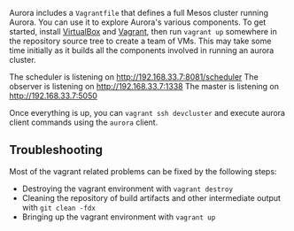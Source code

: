 Aurora includes a `Vagrantfile` that defines a full Mesos cluster running Aurora. You can use it to
explore Aurora's various components. To get started, install
[VirtualBox](https://www.virtualbox.org/) and [Vagrant](http://www.vagrantup.com/),
then run `vagrant up` somewhere in the repository source tree to create a team of VMs.  This may take some time initially as it builds all
the components involved in running an aurora cluster.

The scheduler is listening on http://192.168.33.7:8081/scheduler
The observer is listening on http://192.168.33.7:1338
The master is listening on http://192.168.33.7:5050

Once everything is up, you can `vagrant ssh devcluster` and execute aurora client commands using the `aurora` client.

Troubleshooting
---------------
Most of the vagrant related problems can be fixed by the following steps:
* Destroying the vagrant environment with `vagrant destroy`
* Cleaning the repository of build artifacts and other intermediate output with `git clean -fdx`
* Bringing up the vagrant environment with `vagrant up`
